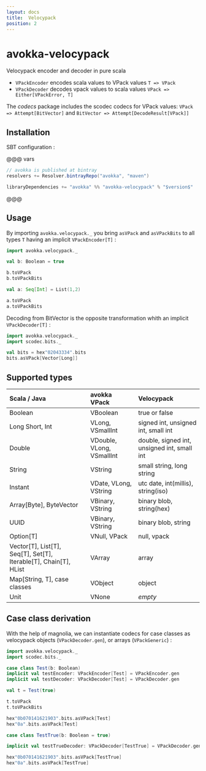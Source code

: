 ```yaml
---
layout: docs
title:  Velocypack
position: 2
---
```


# avokka-velocypack

Velocypack encoder and decoder in pure scala

- `VPackEncoder` encodes scala values to VPack values `T => VPack`
- `VPackDecoder` decodes vpack values to scala values `VPack => Either[VPackError, T]`

The *codecs* package includes the scodec codecs for VPack values: `VPack => Attempt[BitVector]` and `BitVector => Attempt[DecodeResult[VPack]]`

## Installation

SBT configuration :

@@@ vars

```sbt
// avokka is published at bintray
resolvers += Resolver.bintrayRepo("avokka", "maven")

libraryDependencies += "avokka" %% "avokka-velocypack" % "$version$"
```

@@@

## Usage

By importing `avokka.velocypack._` you bring `asVPack` and `asVPackBits` to all types `T` having an implicit `VPackEncoder[T]` :

```scala mdoc:to-string
import avokka.velocypack._

val b: Boolean = true

b.toVPack
b.toVPackBits

val a: Seq[Int] = List(1,2)

a.toVPack
a.toVPackBits
```

Decoding from BitVector is the opposite transformation whith an implicit `VPackDecoder[T]` :

```scala mdoc:to-string
import avokka.velocypack._
import scodec.bits._

val bits = hex"02043334".bits
bits.asVPack[Vector[Long]]
```

## Supported types

| Scala / Java                                                                 | avokka VPack              | Velocypack                                  |
|:-----------------------------------------------------------------------------|:--------------------------|:--------------------------------------------|
| Boolean                                                                      | VBoolean                  | true or false                               |
| Long Short, Int                                                              | VLong, VSmallInt          | signed int, unsigned int, small int         |
| Double                                                                       | VDouble, VLong, VSmallInt | double, signed int, unsigned int, small int |
| String                                                                       | VString                   | small string, long string                   |
| Instant                                                                      | VDate, VLong, VString     | utc date, int(millis), string(iso)          |
| Array\[Byte\], ByteVector                                                    | VBinary, VString          | binary blob, string(hex)                    |
| UUID                                                                         | VBinary, VString          | binary blob, string                         |
| Option\[T\]                                                                  | VNull, VPack              | null, vpack                                 |
| Vector\[T\], List\[T\], Seq\[T\], Set\[T\], Iterable\[T\], Chain\[T\], HList | VArray                    | array                                       |
| Map\[String, T\], case classes                                               | VObject                   | object                                      |
| Unit                                                                         | VNone                     | _empty_                                     |

## Case class derivation

With the help of magnolia, we can instantiate codecs for case classes as velocypack objects (`VPackDecoder.gen`), or arrays (`VPackGeneric`) :

```scala mdoc:to-string
import avokka.velocypack._
import scodec.bits._

case class Test(b: Boolean)
implicit val testEncoder: VPackEncoder[Test] = VPackEncoder.gen
implicit val testDecoder: VPackDecoder[Test] = VPackDecoder.gen

val t = Test(true)

t.toVPack      
t.toVPackBits

hex"0b070141621903".bits.asVPack[Test]
hex"0a".bits.asVPack[Test]                                                                                         

case class TestTrue(b: Boolean = true)        

implicit val testTrueDecoder: VPackDecoder[TestTrue] = VPackDecoder.gen

hex"0b070141621903".bits.asVPack[TestTrue]            
hex"0a".bits.asVPack[TestTrue]                                                                                                         
```
